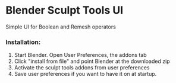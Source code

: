 # Blender Sculpt Tools UI

Simple UI for Boolean and Remesh operators

### Installation:

1.  Start Blender. Open User Preferences, the addons tab
2.  Click "install from file" and point Blender at the downloaded zip
3.  Activate the sculpt tools addons from user preferences
4.  Save user preferences if you want to have it on at startup.
